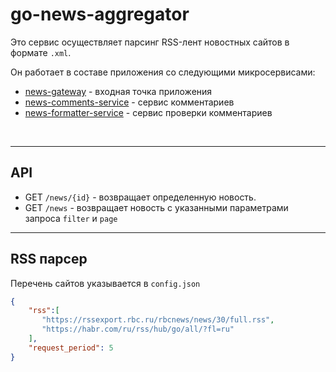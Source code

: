 # go-news-aggregator
Это сервис осуществляет парсинг RSS-лент новостных сайтов в формате `.xml`. 

Он работает в составе приложения со следующими микросервисами:
- [news-gateway]() - входная точка приложения
- [news-comments-service]() - сервис комментариев
- [news-formatter-service]() - сервис проверки комментариев

<br />

---

## API 

* GET `/news/{id}` - возвращает определенную новость.
* GET `/news` - возвращает новость с указанными параметрами запроса `filter` и `page`

---

## RSS парсер
Перечень сайтов указывается в `config.json` <br>
```json
{
    "rss":[
       "https://rssexport.rbc.ru/rbcnews/news/30/full.rss",
       "https://habr.com/ru/rss/hub/go/all/?fl=ru"
    ],
    "request_period": 5
}
```